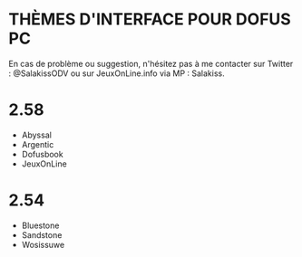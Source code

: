 # THÈMES D'INTERFACE POUR DOFUS PC

En cas de problème ou suggestion, n'hésitez pas à me contacter sur Twitter : @SalakissODV ou sur JeuxOnLine.info via MP : Salakiss.

# 2.58
- Abyssal
- Argentic
- Dofusbook
- JeuxOnLine

# 2.54
- Bluestone
- Sandstone
- Wosissuwe